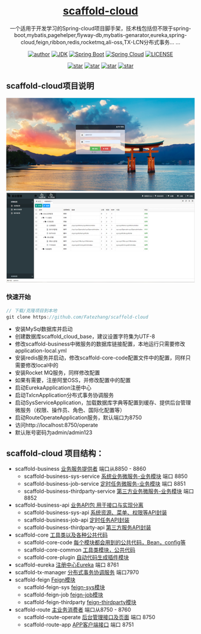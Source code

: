 <h1 align="center"><a href="https://github.com/Fatezhang/scaffold-cloud" target="_blank">scaffold-cloud</a></h1>
<p align="center">一个适用于开发学习的Spring-cloud项目脚手架，技术栈包括但不限于spring-boot,mybatis,pagehelper,flyway-db,mybatis-genarator,eureka,spring-cloud,feign,ribbon,redis,rocketmq,ali-oss,TX-LCN分布式事务... ...</p>

<p align="center">
  <a href="http://zhangjiaheng.cn"><img alt="author" src="https://img.shields.io/badge/作者-ZhangJiaheng_Blog-blue.svg"/></a>
  <a href="https://www.oracle.com/technetwork/java/javase/downloads/index.html"><img alt="JDK" src="https://img.shields.io/badge/JDK-1.8+-orange.svg"/></a>
  <a href="https://docs.spring.io/spring-boot/docs/2.0.3.RELEASE/reference/html/"><img alt="Spring Boot" src="https://img.shields.io/badge/Spring Boot-2.1.4.RELEASE-brightgreen.svg"/></a>
  <a href="https://docs.spring.io/spring-boot/docs/2.0.3.RELEASE/reference/html/"><img alt="Spring Cloud" src="https://img.shields.io/badge/Spring Cloud-Greenwich.SR1-black.svg"/></a>
  <a href="https://github.com/Fatezhang/scaffold-cloud/blob/master/LICENSE"><img alt="LICENSE" src="https://img.shields.io/github/license/Fatezhang/scaffold-cloud.svg"/></a>  
</p>


<p align="center">
  <a href="https://github.com/Fatezhang/scaffold-cloud/stargazers"><img alt="star" src="https://img.shields.io/github/stars/Fatezhang/scaffold-cloud.svg?label=Stars&style=social"/></a>
  <a href="https://github.com/Fatezhang/scaffold-cloud/network/members"><img alt="star" src="https://img.shields.io/github/forks/Fatezhang/scaffold-cloud.svg?label=Fork&style=social"/></a>
  <a href="https://github.com/Fatezhang/scaffold-cloud/watchers"><img alt="star" src="https://img.shields.io/github/watchers/Fatezhang/scaffold-cloud.svg?label=Watch&style=social"/></a>
  <a href='https://gitee.com/chennianfenglou/scaffold-cloud/stargazers'>
  	  <img src='https://gitee.com/chennianfenglou/scaffold-cloud/badge/star.svg?theme=white' alt='star'></img>
  	</a>
</p>

## scaffold-cloud项目说明
![登录页面](images/demo.png)
![菜单管理页面](images/demo2.png)
### 快速开始
```java
// 下载/克隆项目到本地 
git clone https://github.com/Fatezhang/scaffold-cloud
```
- 安装MySql数据库并启动
- 创建数据库scaffold_cloud_base，建议设置字符集为UTF-8
- 修改scaffold-business中微服务的数据库链接配置，本地运行只需要修改application-local.yml
- 安装redis服务并启动，修改scaffold-core-code配置文件中的配置，同样只需要修改local中的
- 安装Rocket MQ服务，同样修改配置
- 如果有需要，注册阿里OSS，并修改配置中的配置
- 启动EurekaApplication注册中心
- 启动TxlcnApplication分布式事务协调服务
- 启动SysServiceApplication，加载数据库字典等配置到缓存、提供后台管理微服务（权限、操作员、角色、国际化配置等）
- 启动RouteOperateApplication服务，默认端口为8750
- 访问http://localhost:8750/operate
- 默认账号密码为admin/admin123

## scaffold-cloud 项目结构：
- scaffold-business [业务服务提供者](#) 端口从8850 - 8860
    - scaffold-business-sys-service [系统业务微服务-业务模块](#) 端口 8850
    - scaffold-business-job-service [定时任务微服务-业务模块](#) 端口 8851
    - scaffold-business-thirdparty-service [第三方业务微服务-业务模块](#) 端口 8852
- scaffold-business-api [业务API包 用于接口与实现分离](#)
    - scaffold-business-sys-api [系统资源、菜单、权限等API封装](#)
    - scaffold-business-job-api [定时任务API封装](#)
    - scaffold-business-thirdparty-api [第三方服务API封装](#)
- scaffold-core [工具类以及各种公共代码](#)
    - scaffold-core-code [每个模块都会用到的公共代码，Bean，config等](#)
    - scaffold-core-common [工具类模块，公共代码](#)
    - scaffold-core-plugin [自动代码生成插件模块](#)
- scaffold-eureka [注册中心Eureka](#) 端口 8761
- scaffold-tx-manager [分布式事务协调服务](#) 端口7970 
- scaffold-feign [Feign模块](#)
    - scaffold-feign-sys [feign-sys模块](#)
    - scaffold-feign-job [feign-job模块](#)
    - scaffold-feign-thirdparty [feign-thirdparty模块](#)
- scaffold-route [主业务消费者](#) 端口从8750 - 8760
    - scaffold-route-operate [后台管理接口及页面](#) 端口 8750
    - scaffold-route-app [APP客户端接口](#) 端口 8751